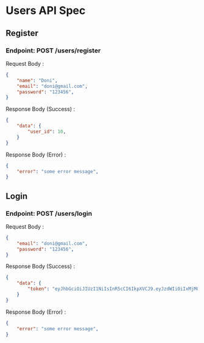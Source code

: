 # Users API Spec

## Register

### Endpoint: POST /users/register

Request Body :
```json
{ 
	"name": "Doni",
    "email": "doni@gmail.com",
    "password": "123456",
}
```

Response Body (Success) :
```json
{ 
	"data": {
		"user_id": 10,
	}
}
```

Response Body (Error) :

```json
{ 
	"error": "some error message", 
}
```

## Login

### Endpoint: POST /users/login

Request Body :
```json
{ 
    "email": "doni@gmail.com",
    "password": "123456",
}
```

Response Body (Success) :
```json
{ 
	"data": {
		"token": "eyJhbGciOiJIUzI1NiIsInR5cCI6IkpXVCJ9.eyJzdWIiOiIxMjM0NTY3ODkwIiwibmFtZSI6IkpvaG4gRG9lIiwiaWF0IjoxNTE2MjM5MDIyfQ.SflKxwRJSMeKKF2QT4fwpMeJf36POk6yJV_adQssw5c",
	}
}
```

Response Body (Error) :

```json
{ 
	"error": "some error message", 
}
```